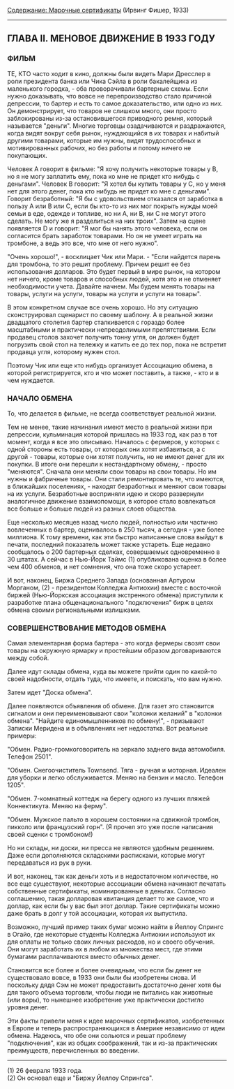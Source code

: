 [Содержание: Марочные сертификаты](index.md) (Ирвинг Фишер, 1933)

------

ГЛАВА II. МЕНОВОЕ ДВИЖЕНИЕ В 1933 ГОДУ
--------------------------------------
### ФИЛЬМ
ТЕ, КТО часто ходит в кино, должны были видеть Мари Дресслер в роли президента банка или Чика Сэйла в роли бакалейщика
из маленького городка, - оба проворачивали бартерные схемы. Если нужно доказывать, что вовсе не перепроизводство стало
причиной депрессии, то бартер и есть то самое доказательство, или одно из них. Он демонстрирует, что товаров не слишком
много, они просто заблокированы из-за остановившегося приводного ремня, который называется "деньги". Многие торговцы
озадачиваются и раздражаются, когда видят вокруг себя рынок, нуждающийся в их товарах и набитый другими товарами,
которые им нужны, видят трудоспособных и мотивированных рабочих, но без работы и потому ничего не покупающих.

Человек A говорит в фильме: "Я хочу получить некоторые товары у B, но я не могу заплатить ему, пока ко мне не придет кто
нибудь с деньгами". Человек B говорит: "Я хотел бы купить товары у C, но у меня нет для этого денег, пока кто нибудь не
придет ко мне с деньгами". Говорит безработный: "Я бы с удовольствием отказался от заработка в пользу A или B или C,
если бы кто-то из них мог покрыть нужды моей семьи в еде, одежде и топливе, но ни A, ни B, ни C не могут этого сделать.
Не могу же я разделиться на них троих". Затем на сцене появляется D и говорит: "Я мог бы нанять этого человека, если он
согласится брать заработок товарами. Но он не умеет играть на тромбоне, а ведь это все, что мне от него нужно".

"Очень хорошо!", - восклицает Чик или Мари. - "Если найдется парень для тромбона, то это решит проблему. Причем решит ее
без использования долларов. Это будет первый в мире рынок, на котором нет ничего, кроме товаров и способных людей, хотя
это и не отменяет необходимости учета. Давайте начнем. Мы будем менять товары на товары, услуги на услуги, товары на
услуги и услуги на товары".

В этом конкретном случае все очень хорошо. Но эту ситуацию сконструировал сценарист по своему шаблону. А в реальной
жизни двадцатого столетия бартер сталкивается с гораздо более масштабными и практически непреодолимыми препятствиями.
Если продавец столов захочет получить тонну угля, он должен будет погрузить свой стол на тележку и катить ее до тех пор,
пока не встретит продавца угля, которому нужен стол.

Поэтому Чик или еще кто нибудь организует Ассоциацию обмена, в которой регистрируется, кто и что может поставить, а
также, - кто и в чем нуждается.

### НАЧАЛО ОБМЕНА
То, что делается в фильме, не всегда соответствует реальной жизни.

Тем не менее, такие начинания имеют место в реальной жизни при депрессии, кульминация которой пришлась на 1933 год, как
раз в тот момент, когда я все это описываю. Началось с фермеров, у которых с одной стороны есть товары, от которых они
хотят избавиться, а с другой - товары, которые они хотят получить, но не имеют денег для их покупки. В итоге они перешли
к нестандартному обмену, - просто "меняются". Сначала они меняли свои товары на свои товары. Но им нужны и фабричные
товары. Они стали ремонтировать те, что имеются, в ближайших поселениях, - находят безработных и меняют свои товары на
их услуги. Безработные восприняли идею и скоро развернули аналогичное движение взаимопомощи, в которое стало вовлекаться
все больше и больше людей из разных слоев общества.

Еще несколько месяцев назад число людей, полностью или частично вовлеченных в бартер, оценивалось в 250 тысяч, а
сегодня - уже более миллиона. К тому времени, как эти быстро написанные слова выйдут в печати, последний показатель
может также устареть. Еще недавно сообщалось о 200 бартерных сделках, совершаемых одновременно в 30 штатах. А сейчас в
Нью-Йорк Таймс (1) опубликована оценка в более чем 400 обменов, и нет сомнения, что она тоже скоро устареет.

И вот, наконец, Биржа Среднего Запада (основанная Артуром Морганом, (2) - президентом Колледжа Антиохии) вместе с
восточной биржей (Нью-Йоркская ассоциация экстренного обмена) приступили к разработке плана общенационального
"подключения" бирж в целях обмена своими региональными излишками.

### СОВЕРШЕНСТВОВАНИЕ МЕТОДОВ ОБМЕНА
Самая элементарная форма бартера - это когда фермеры свозят свои товары на окружную ярмарку и простейшим образом
договариваются между собой.

Далее идут склады обмена, куда вы можете прийти один по какой-то своей надобности, отдать туда, что имеете, и поискать,
что вам нужно.

Затем идет "Доска обмена".

Далее появляются объявления об обмене. Для газет это становится сигналом и они переименовывают свои "колонки желаний" в
"колонки обмена". "Найдите единомышленников по обмену!", - призывают Записки Меридена и в объявлениях нет недостатка.
Вот реальные примеры:

"Обмен. Радио-громкоговоритель на зеркало заднего вида автомобиля. Телефон 2501".

"Обмен. Снегоочиститель Townsend. Тяга - ручная и моторная. Идеален для уборки и легко обслуживается. Меняю на бензин и
масло. Телефон 1205".

"Обмен. 7-комнатный коттедж на берегу одного из лучших пляжей Коннектикута. Меняю на ферму".

"Обмен. Мужское пальто в хорошем состоянии на сдвижной тромбон, пикколо или французский горн". (Я прочел это уже после
написания своей сценки с тромбоном!)

Но ни склады, ни доски, ни пресса не являются удобным решением. Даже если дополняются складскими расписками, которые
могут передаваться из рук в руки.

И вот, наконец, так как деньги хоть и в недостаточном количестве, но все еще существуют, некоторые ассоциации обмена
начинают печатать собственные сертификаты, номинированные в деньгах. Согласно соглашению, такая долларовая квитанция
делает то же самое, что и доллар, как если бы у вас был этот доллар. Такие сертификаты можно даже брать в долг у той
ассоциации, которая их выпустила.

Возможно, лучший пример таких бумаг можно найти в Йеллоу Спрингс в Огайо, где некоторые студенты Колледжа Антиохии
используют их для оплаты не только своих личных расходов, но и своего обучения. Они могут заработать их в любом из
множества мест, где этими бумагами расплачиваются вместо обычных денег.

Становится все более и более очевидным, что если бы денег не существовало вовсе, в 1933 они были бы изобретены снова. И
поскольку дядя Сэм не может предоставить достаточно денег хотя бы для такого объема торговли, чтобы люди не питались как
животные (или воры), то нынешнее изобретение уже практически достигло уровня денег.

Эти факты привели меня к идее марочных сертификатов, изобретенных в Европе и теперь распространяющихся в Америке
независимо от идеи обмена. Надеюсь, что обе они сольются и решат проблему "подключения", как из общих соображений, так и
из-за практических преимуществ, перечисленных во введении.

------

(1) 26 февраля 1933 года.   
(2) Он основал еще и "Биржу Йеллоу Спрингса".
